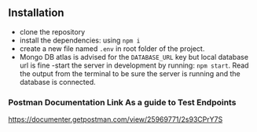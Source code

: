 ## Installation

- clone the repository
- install the dependencies: using `npm i`
- create a new file named `.env` in root folder of the project.
- Mongo DB atlas is advised for the `DATABASE_URL` key but local database url is fine
  -start the server in development by running: `npm start`. Read the output from the terminal to be sure the server is running and the database is connected.

### Postman Documentation Link As a guide to Test Endpoints

https://documenter.getpostman.com/view/25969771/2s93CPrY7S
